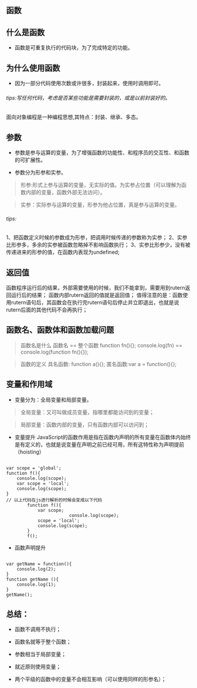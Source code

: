 ## 函数

## 什么是函数

+ 函数是可重复执行的代码块，为了完成特定的功能。

## 为什么使用函数
+ 因为一部分代码使用次数或许很多，封装起来，使用时调用即可。

###### tips:写任何代码，考虑是否某些功能是需要封装的，或是以前封装好的。

面向对象编程是一种编程思想,其特点：封装、继承、多态。

## 参数

+ 参数是参与运算的变量，为了增强函数的功能性、和程序员的交互性、和函数的可扩展性。

+ 参数分为形参和实参。

> 形参:形式上参与运算的变量，无实际的值。为实参占位置（可以理解为函数内部的变量，函数外部无法访问）。

> 实参：实际参与运算的变量，形参为他占位置，真是参与运算的变量。

###### tips:
1、把函数定义时候的参数成为形参，把调用时候传递的参数称为实参；
2、实参比形参多，多余的实参被函数忽略掉不影响函数执行；
3、实参比形参少，没有被传递进来的形参的值，在函数内表现为undefined;

## 返回值

函数程序运行后的结果，外部需要使用的时候，我们不能拿到，需要用到rutern返回运行后的结果；
函数内部rutern返回的值就是返回值；
值得注意的是：函数使用rutern语句后，其函数会在执行完rutern语句后停止并立即退出，也就是说rutern后面的其他代码不会再执行；

## 函数名、函数体和函数加载问题

> 函数名是什么
函数名 == 整个函数
function fn(){};
console.log(fn) == console.log(function fn(){});

>函数的定义
具名函数: function a(){};
匿名函数:var a = function(){};

## 变量和作用域

* 变量分为：全局变量和局部变量。
> 全局变量：又可叫做成员变量，指哪里都能访问到的变量；

> 局部变量：函数内部的变量，只有函数内部可以访问到；

* 变量提升
JavaScript的函数作用是指在函数内声明的所有变量在函数体内始终是有定义的，也就是说变量在声明之前已经可用，所有这特性称为声明提前（hoisting）

```

var scope = 'global';
function f(){
    console.log(scope);    
    var scope = 'local';
    console.log(scope);
}
// 以上代码在js进行解析的时候会变成以下代码
		function f(){
			var scope;
                        console.log(scope);
			scope = 'local';
			console.log(scope);
		}
		f();

```

* 函数声明提升

```

var getName = function(){
    console.log(2);
}
function getName (){
    console.log(1);
}
getName();

```


## 总结：

* 函数不调用不执行；

* 函数名就等于整个函数；

* 参数相当于局部变量；

* 就近原则使用变量；

* 两个平级的函数中的变量不会相互影响（可以使用同样的形参名）；
